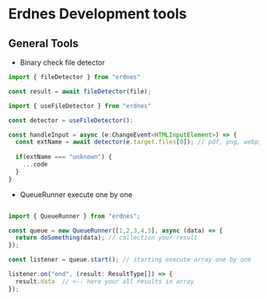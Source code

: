 # Erdnes Development tools

## General Tools

 - Binary check file detector

  
  ```ts
  import { fileDetector } from "erdnes"

  const result = await fileDetector(file);
  
  ```

  ```ts
  import { useFileDetector } from "erdnes"

  const detector = useFileDetector():
  
  const handleInput = async (e:ChangeEvent<HTMLInputElement>) => {
    const extName = await detector(e.target.files[0]); // pdf, png, webp, jpg, unknown;
    
    if(extName === "unknown") {
      ...code
    }
  }

  ```

 - QueueRunner execute one by one

  ```ts

  import { QueueRunner } from "erdnes";
  
  const queue = new QueueRunner([1,2,3,4,5], async (data) => {
    return doSomething(data); // collection your result
  });

  const listener = queue.start(); // starting execute array one by one
  
  listener.on("end", (result: ResultType[]) => {
    result.data  // <-- here your all results in array 
  });

  ```